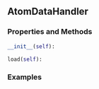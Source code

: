 ## <a id="McUtils.Data.AtomData.AtomDataHandler">AtomDataHandler</a>


### Properties and Methods
```python
__init__(self): 
```

```python
load(self): 
```

### Examples

